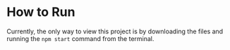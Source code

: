 # How to Run
 
Currently, the only way to view this project is by downloading the files and running the `npm start` command from the terminal.  
